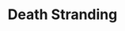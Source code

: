 ---
layout: page
title: Death Stranding
img: assets/img/games/deathstranding.png
importance: 1
category: games
redirect: https://www.kojimaproductions.jp/en/death-stranding-ps4
---